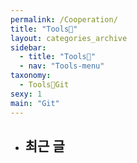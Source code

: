 ```yaml
---
permalink: /Cooperation/
title: "Tools🐶"
layout: categories_archive
sidebar:
  - title: "Tools🐶"
  - nav: "Tools-menu"
taxonomy:
  - Tools🐶Git
sexy: 1
main: "Git"
---
```


- ## 최근 글


